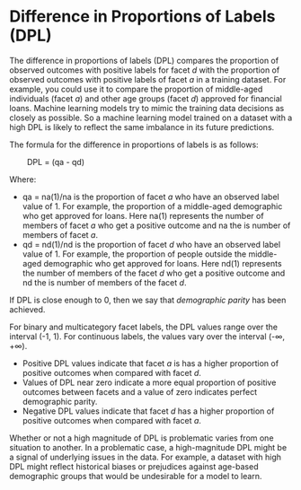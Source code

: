 # Difference in Proportions of Labels \(DPL\)<a name="clarify-data-bias-metric-true-label-imbalance"></a>

The difference in proportions of labels \(DPL\) compares the proportion of observed outcomes with positive labels for facet *d* with the proportion of observed outcomes with positive labels of facet *a* in a training dataset\. For example, you could use it to compare the proportion of middle\-aged individuals \(facet *a*\) and other age groups \(facet *d*\) approved for financial loans\. Machine learning models try to mimic the training data decisions as closely as possible\. So a machine learning model trained on a dataset with a high DPL is likely to reflect the same imbalance in its future predictions\.

The formula for the difference in proportions of labels is as follows:

        DPL = \(qa \- qd\)

Where:
+ qa = na\(1\)/na is the proportion of facet *a* who have an observed label value of 1\. For example, the proportion of a middle\-aged demographic who get approved for loans\. Here na\(1\) represents the number of members of facet *a* who get a positive outcome and na the is number of members of facet *a*\. 
+ qd = nd\(1\)/nd is the proportion of facet *d* who have an observed label value of 1\. For example, the proportion of people outside the middle\-aged demographic who get approved for loans\. Here nd\(1\) represents the number of members of the facet *d* who get a positive outcome and nd the is number of members of the facet *d*\. 

If DPL is close enough to 0, then we say that *demographic parity* has been achieved\.

For binary and multicategory facet labels, the DPL values range over the interval \(\-1, 1\)\. For continuous labels, the values vary over the interval \(\-∞, \+∞\)\. 
+ Positive DPL values indicate that facet *a* is has a higher proportion of positive outcomes when compared with facet *d*\.
+ Values of DPL near zero indicate a more equal proportion of positive outcomes between facets and a value of zero indicates perfect demographic parity\. 
+ Negative DPL values indicate that facet *d* has a higher proportion of positive outcomes when compared with facet *a*\.

Whether or not a high magnitude of DPL is problematic varies from one situation to another\. In a problematic case, a high\-magnitude DPL might be a signal of underlying issues in the data\. For example, a dataset with high DPL might reflect historical biases or prejudices against age\-based demographic groups that would be undesirable for a model to learn\.